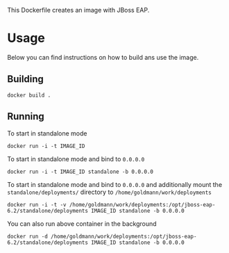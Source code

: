 This Dockerfile creates an image with JBoss EAP.

# Usage

Below you can find instructions on how to build ans use the image.

## Building

    docker build .

## Running

To start in standalone mode

    docker run -i -t IMAGE_ID

To start in standalone mode and bind to `0.0.0.0`

    docker run -i -t IMAGE_ID standalone -b 0.0.0.0

To start in standalone mode and bind to `0.0.0.0` and additionally mount the `standalone/deployments/` directory to `/home/goldmann/work/deployments`

    docker run -i -t -v /home/goldmann/work/deployments:/opt/jboss-eap-6.2/standalone/deployments IMAGE_ID standalone -b 0.0.0.0

You can also run above container in the background

    docker run -d /home/goldmann/work/deployments:/opt/jboss-eap-6.2/standalone/deployments IMAGE_ID standalone -b 0.0.0.0
